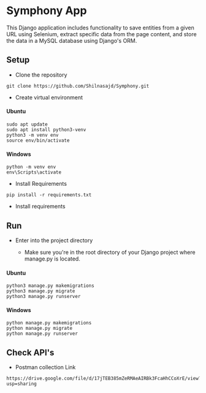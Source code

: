 # Symphony App

This Django application includes functionality to save entities from a given URL using Selenium, extract specific data from the page content, and store the data in a MySQL database using Django's ORM.


## Setup
- Clone the repository
```
git clone https://github.com/Shilnasajd/Symphony.git
```
- Create virtual environment

#### Ubuntu
```
sudo apt update
sudo apt install python3-venv
python3 -m venv env
source env/bin/activate
```
#### Windows
```
python -m venv env
env\Scripts\activate
```
-  Install Requirements
```
pip install -r requirements.txt
```
- Install requirements


## Run

- Enter into the project directory

   - Make sure you're in the root directory of your Django 
project where manage.py is located.

#### Ubuntu
```
python3 manage.py makemigrations
python3 manage.py migrate
python3 manage.py runserver
```
#### Windows
```
python manage.py makemigrations
python manage.py migrate
python manage.py runserver
```

## Check API's

- Postman collection Link
```
https://drive.google.com/file/d/17jTEB385mZeRMAeAIRBk3FcaHhCCoXrE/view?usp=sharing
```
